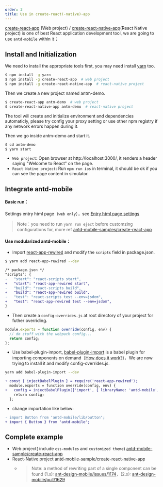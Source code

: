 ```yaml
---
order: 3
title: Use in create-react(-native)-app
---
```


[create-react-app](https://github.com/facebookincubator/create-react-app) (Web project) / [create-react-native-app](https://github.com/react-community/create-react-native-app)(React Native project) is one of best React application development tool, we are going to use `antd-mobile` within it；

## Install and Initialization

We need to install the appropriate tools first, you may need install [yarn](https://github.com/yarnpkg/yarn/) too.

```bash
$ npm install -g yarn
$ npm install -g create-react-app  # web project
$ npm install -g create-react-native-app  # react-native project
```

Then we create a new project named antm-demo.

```bash
$ create-react-app antm-demo  # web project
$ create-react-native-app antm-demo  # react-native project
```

The tool will create and initialize environment and dependencies automaticly, please try config your proxy setting or use other npm registry if any network errors happen during it.

Then we go inside antm-demo and start it.

```bash
$ cd antm-demo
$ yarn start
```

- `Web project`: Open browser at http://localhost:3000/, it renders a header saying "Welcome to React" on the page.
- `React Native project`: Run `npm run ios` in terminal, it should be ok if you can see the page content in simulator.

## Integrate antd-mobile


#### **Basic run：**

  Settings entry html page（`web only`），see [Entry html page settings](/docs/react/introduce#Web-usage)

  > Note：you need to run `yarn run eject` before customzing configurations for, more ref  [antd-mobile-samples/create-react-app](https://github.com/ant-design/antd-mobile-samples/tree/1.x/create-react-app)

#### **Use modularized antd-mobile：**

- Import [react-app-rewired](https://github.com/timarney/react-app-rewired) and modify the `scripts` field in package.json.

```bash
$ yarn add react-app-rewired --dev
```

```diff
/* package.json */
"scripts": {
-   "start": "react-scripts start",
+   "start": "react-app-rewired start",
-   "build": "react-scripts build",
+   "build": "react-app-rewired build",
-   "test": "react-scripts test --env=jsdom",
+   "test": "react-app-rewired test --env=jsdom",
}
```

- Then create a `config-overrides.js` at root directory of your project for futher overriding.

```js
module.exports = function override(config, env) {
  // do stuff with the webpack config...
  return config;
};
```

- Use babel-plugin-import, [babel-plugin-import](https://github.com/ant-design/babel-plugin-import) is a babel plugin for importing components on demand（[How does it work?](https://ant.design/docs/react/getting-started#Import-on-Demand)），We are now trying to install it and modify config-overrides.js.

```bash
yarn add babel-plugin-import --dev
```

```diff
+ const { injectBabelPlugin } = require('react-app-rewired');
  module.exports = function override(config, env) {
+   config = injectBabelPlugin(['import', { libraryName: 'antd-mobile', style: 'css' }], config);
    return config;
  };
```

- change importation like below:

```diff
- import Button from 'antd-mobile/lib/button';
+ import { Button } from 'antd-mobile';
```

## Complete example

- Web project( include `css-modules` and `customized theme`) [antd-mobile-sample/create-react-app](https://github.com/ant-design/antd-mobile-samples/tree/master/create-react-app)
- React-Native project [antd-mobile-sample/create-react-native-app](https://github.com/ant-design/antd-mobile-samples/tree/master/create-react-native-app)
    - > Note: a method of rewriting part of a single component can be found (1.x): [ant-design-mobile/issues/1174](https://github.com/ant-design/ant-design-mobile/issues/1174#issuecomment-295256831)，(2.x): [ant-design-mobile/pull/1629](https://github.com/ant-design/ant-design-mobile/pull/1629)
